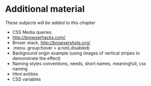 ﻿# Additional material
*These subjects will be added to this chapter*

- CSS Media queries
- http://browserhacks.com/
- Broser stack, http://browsershots.org/
- .menu .group:hover > a:not(.disabled)
- Background origin example (using images of vertical stripes to demonstrate the effect)
- Naming styles conventions, needs, short names, meaningfull, css naming
- Html entities
- CSS variables